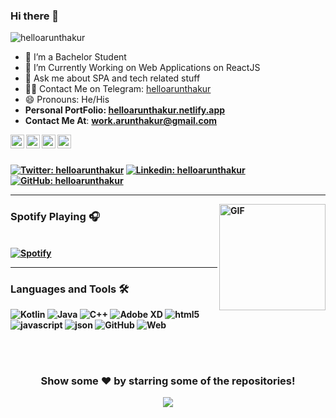 ### Hi there 👋

<p align="left"> <img src="https://komarev.com/ghpvc/?username=helloarunthakur&label=Views&color=blue&style=plastic" alt="helloarunthakur" /> </p>


- 🌱 I’m a Bachelor Student
- 🤔 I’m Currently Working on Web Applications on ReactJS
- 💬 Ask me about SPA and tech related stuff
- 🐱‍💻 Contact Me on Telegram: [helloarunthakur](https://telegram.me/helloarunthakur) 
- 😄 Pronouns: He/His
- <b>Personal PortFolio: <a href="https://helloarunthakur.netlify.app" target="_blank">helloarunthakur.netlify.app</a></b>
-  <b>Contact Me At</b>:
  <b><a href="mailto:work.arunthakur@gmail.com"> work.arunthakur@gmail.com</a><br/>


<a href="https://twitter.com/helloarunthakur">
  <img align="left" width="22px" src="https://sudoarun.droped.workers.dev/1:/files/github/twitter.png" />
</a>
<a href="https://www.linkedin.com/in/helloarunthakur/">
  <img align="left" width="22px" src="https://sudoarun.droped.workers.dev/1:/files/github/linkedin.png" />
</a>
<a href="https://telegram.me/helloarunthakur">
  <img align="left" width="22px" src="https://sudoarun.droped.workers.dev/1:/files/github/telegram.png" />
</a>

<a href="https://www.facebook.com/helloarunthakur/">
  <img align="left" width="22px" src="https://sudoarun.droped.workers.dev/1:/files/github/facebook.png" />
</a>

<br/>
<br/>



[![Twitter: helloarunthakur](https://img.shields.io/twitter/follow/helloarunthakur?style=social)](https://twitter.com/helloarunthakur)
[![Linkedin: helloarunthakur](https://img.shields.io/badge/-sudoarun-blue?style=flat-square&logo=Linkedin&logoColor=white&link=https://www.linkedin.com/in/helloarunthakur/)](https://www.linkedin.com/in/helloarunthakur/)
[![GitHub: helloarunthakur](https://img.shields.io/github/followers/helloarunthakur?label=follow&style=social)](https://github.com/helloarunthakur)


---


<img align="right" alt="GIF" height="170px" src="https://c.tenor.com/mc3OyxhLazUAAAAC/doggo-doge.gif" />

### Spotify Playing 🎧

&nbsp; <br> [![Spotify](https://novatorem.vercel.app/api/spotify)](https://open.spotify.com/user/313qx3kod325qspkitdzhyxqidoq)

  </td>
  <td width="50%">
  
  
---

  
### Languages and Tools 🛠 

<img alt="Kotlin" src="https://img.shields.io/badge/React-20232A?style=for-the-badge&logo=react&logoColor=61DAFB" /> <img alt="Java" src="https://img.shields.io/badge/VSCode-0078D4?style=for-the-badge&logo=visual%20studio%20code&logoColor=white"/>    <img alt="C++" src="https://img.shields.io/badge/c++%20-%2300599C.svg?&style=for-the-badge&logo=c%2B%2B&ogoColor=white"/>  <img alt="Adobe XD" src="https://img.shields.io/badge/Font_Awesome-339AF0?style=for-the-badge&logo=fontawesome&logoColor=white"/> <img alt="html5" src="https://img.shields.io/badge/HTML5-E34F26?style=for-the-badge&logo=html5&logoColor=white" /> <img alt="javascript" src="https://img.shields.io/badge/JavaScript-323330?style=for-the-badge&logo=javascript&logoColor=F7DF1E" /> <img alt="json" src="https://img.shields.io/badge/json-5E5C5C?style=for-the-badge&logo=json&logoColor=white" />  <img alt="GitHub" src="https://img.shields.io/badge/GitHub%20Pages-222222?style=for-the-badge&logo=GitHub%20Pages&logoColor=white" />  <img alt="Web" src="https://img.shields.io/badge/firebase%20-%23039BE5.svg?&style=for-the-badge&logo=firebase"/>

  <br />
  <br />
  


<div align="center">

### Show some ❤️ by starring some of the repositories!

![](https://hit.yhype.me/github/profile?user_id=64367722)

</div>
